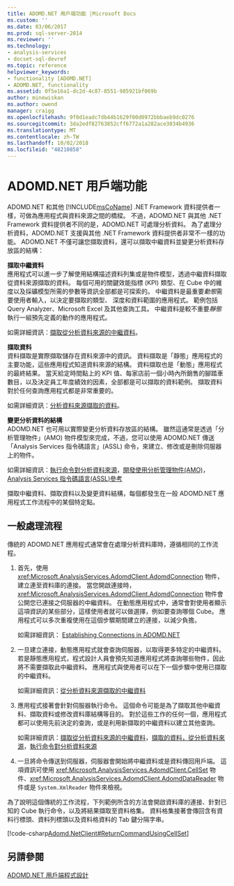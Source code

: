 ```yaml
---
title: ADOMD.NET 用戶端功能 |Microsoft Docs
ms.custom: ''
ms.date: 03/06/2017
ms.prod: sql-server-2014
ms.reviewer: ''
ms.technology:
- analysis-services
- docset-sql-devref
ms.topic: reference
helpviewer_keywords:
- functionality [ADOMD.NET]
- ADOMD.NET, functionality
ms.assetid: 0f5e16a1-dc2d-4c87-8551-985921bf069b
author: minewiskan
ms.author: owend
manager: craigg
ms.openlocfilehash: 9f0d1eadc7db44b1629f00d0972bbbaeb9dc0276
ms.sourcegitcommit: 3da2edf82763852cff6772a1a282ace3034b4936
ms.translationtype: MT
ms.contentlocale: zh-TW
ms.lasthandoff: 10/02/2018
ms.locfileid: "48210858"
---
```

# <a name="adomdnet-client-functionality"></a>ADOMD.NET 用戶端功能
  ADOMD.NET 和其他 [!INCLUDE[msCoName](../../includes/msconame-md.md)] .NET Framework 資料提供者一樣，可做為應用程式與資料來源之間的橋樑。 不過，ADOMD.NET 與其他 .NET Framework 資料提供者不同的是，ADOMD.NET 可處理分析資料。 為了處理分析資料，ADOMD.NET 支援與其他 .NET Framework 資料提供者非常不一樣的功能。 ADOMD.NET 不僅可讓您擷取資料，還可以擷取中繼資料並變更分析資料存放區的結構：  
  
 **擷取中繼資料**  
 應用程式可以進一步了解使用結構描述資料列集或是物件模型，透過中繼資料擷取從資料來源擷取的資料。 每個可用的關鍵效能指標 (KPI) 類型、在 Cube 中的維度以及採礦模型所需的參數等資訊全部都是可探索的。 中繼資料是最重要*動態*需要使用者輸入，以決定要擷取的類型、 深度和資料範圍的應用程式。 範例包括 Query Analyzer、Microsoft Excel 及其他查詢工具。 中繼資料是較不重要*靜態*執行一組預先定義的動作的應用程式。  
  
 如需詳細資訊：[擷取從分析資料來源的中繼資料](retrieving-metadata-from-an-analytical-data-source.md)。  
  
 **擷取資料**  
 資料擷取是實際擷取儲存在資料來源中的資訊。 資料擷取是「靜態」應用程式的主要功能，這些應用程式知道資料來源的結構。 資料擷取也是「動態」應用程式的最終結果。 當天給定時間點上的 KPI 值、每家店前一個小時內所銷售的腳踏車數目，以及決定員工年度績效的因素，全部都是可以擷取的資料範例。 擷取資料對於任何查詢應用程式都是非常重要的。  
  
 如需詳細資訊：[分析資料來源擷取的資料](retrieving-data-from-an-analytical-data-source.md)。  
  
 **變更分析資料的結構**  
 ADOMD.NET 也可用以實際變更分析資料存放區的結構。 雖然這通常是透過「分析管理物件」(AMO) 物件模型來完成，不過，您可以使用 ADOMD.NET 傳送「Analysis Services 指令碼語言」(ASSL) 命令，來建立、修改或是刪除伺服器上的物件。  
  
 如需詳細資訊：[執行命令對分析資料來源](executing-commands-against-an-analytical-data-source.md)，[開發使用分析管理物件&#40;AMO&#41;](../multidimensional-models/analysis-management-objects/developing-with-analysis-management-objects-amo.md)， [Analysis Services 指令碼語言&#40;ASSL&#41;參考](../scripting/analysis-services-scripting-language-assl-for-xmla.md)  
  
 擷取中繼資料、擷取資料以及變更資料結構，每個都發生在一般 ADOMD.NET 應用程式工作流程中的某個特定點。  
  
## <a name="typical-process-flow"></a>一般處理流程  
 傳統的 ADOMD.NET 應用程式通常會在處理分析資料庫時，遵循相同的工作流程。  
  
1.  首先，使用 <xref:Microsoft.AnalysisServices.AdomdClient.AdomdConnection> 物件，建立連至資料庫的連接。 當您開啟連接時，<xref:Microsoft.AnalysisServices.AdomdClient.AdomdConnection> 物件會公開您已連接之伺服器的中繼資料。 在動態應用程式中，通常會對使用者顯示這項資訊的某些部分，這樣使用者就可以做選擇，例如要查詢哪個 Cube。 應用程式可以多次重複使用在這個步驟期間建立的連接，以減少負擔。  
  
     如需詳細資訊： [Establishing Connections in ADOMD.NET](connections-in-adomd-net.md)  
  
2.  一旦建立連接，動態應用程式就會查詢伺服器，以取得更多特定的中繼資料。 若是靜態應用程式，程式設計人員會預先知道應用程式將查詢哪些物件，因此將不需要擷取此中繼資料。 應用程式與使用者可以在下一個步驟中使用已擷取的中繼資料。  
  
     如需詳細資訊：[從分析資料來源擷取的中繼資料](retrieving-metadata-from-an-analytical-data-source.md)  
  
3.  應用程式接著會針對伺服器執行命令。 這個命令可能是為了擷取其他中繼資料、擷取資料或修改資料庫結構等目的。 對於這些工作的任何一個，應用程式都可以使用先前決定的查詢，或是利用新擷取的中繼資料以建立其他查詢。  
  
     如需詳細資訊：[擷取從分析資料來源的中繼資料](retrieving-metadata-from-an-analytical-data-source.md)，[擷取的資料，從分析資料來源](retrieving-data-from-an-analytical-data-source.md)，[執行命令對分析資料來源](executing-commands-against-an-analytical-data-source.md)  
  
4.  一旦將命令傳送到伺服器，伺服器會開始將中繼資料或是資料傳回用戶端。 這項資訊可使用 <xref:Microsoft.AnalysisServices.AdomdClient.CellSet> 物件、<xref:Microsoft.AnalysisServices.AdomdClient.AdomdDataReader> 物件或是 `System.XmlReader` 物件來檢視。  
  
 為了說明這個傳統的工作流程，下列範例所含的方法會開啟資料庫的連接、針對已知的 Cube 執行命令，以及將結果擷取至資料格集。 資料格集接著會傳回含有資料行標頭、資料列標頭以及資料格資料的 Tab 鍵分隔字串。  
  
 [!code-csharp[Adomd.NetClient#ReturnCommandUsingCellSet](../../snippets/csharp/SQL14/adomd.net/adomd.netclient/cs/adomdexample.cs#returncommandusingcellset)]  
  
## <a name="see-also"></a>另請參閱  
 [ADOMD.NET 用戶端程式設計](adomd-net-client-programming.md)  
  
  
